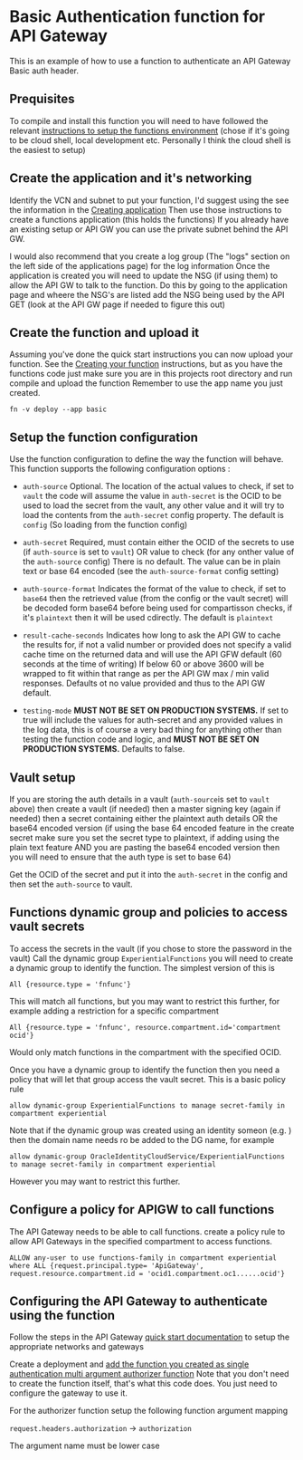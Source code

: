 # Basic Authentication function for API Gateway

This is an example of how to use a function to authenticate an API Gateway Basic auth header.

## Prequisites

To compile and install this function you will need to have followed the relevant [instructions to setup the functions environment](https://docs.oracle.com/en-us/iaas/Content/Functions/home.htm) (chose if it's going to be cloud shell, local development etc. Personally I think the cloud shell is the easiest to setup)

## Create the application and it's networking

Identify the VCN and subnet to put your function, I'd suggest using the see the information in the [Creating application](https://docs.oracle.com/en-us/iaas/Content/Functions/Tasks/functionscreatingapps.htm#top) Then use those instructions to create a functions application (this holds the functions)  If you already have an existing setup or API GW you can use the private subnet behind the API GW.

I would also recommend that you create a log group (The "logs" section on the left side of the applications page) for the log information
Once the application is created you will need to update the NSG (if using them) to allow the API GW to talk to the function. Do this by going to the application page and wheere the NSG's are listed add the NSG being used by the API GET (look at the API GW page if needed to figure this out)

## Create the function and upload it

Assuming you've done the quick start instructions you can now upload your function. See the [Creating your function](https://docs.oracle.com/en-us/iaas/Content/Functions/Tasks/functionsuploading.htm) instructions, but as you have the functions code just make sure you are in this projects root directory and run compile and upload the function Remember to use the app name you just created.

```
fn -v deploy --app basic
```

## Setup the function configuration

Use the function configuration to define the way the function will behave. This function supports the following configuration options :

  - `auth-source` Optional. The location of the actual values to check, if set to `vault` the code will assume the value in `auth-secret` is the OCID to be used to  load the secret from the vault, any other value and it will try to load the contents from the `auth-secret` config property. The default is `config` (So loading from the function config)
  
  - `auth-secret` Required, must contain either the OCID of the secrets to use (if `auth-source` is set to `vault`) OR value to check (for any onther value of the `auth-source` config) There is no default. The value can be in plain text or base 64 encoded (see the `auth-source-format` config setting)
  
  - `auth-source-format` Indicates the format of the value to check, if set to `base64` then the retrieved value (from the config or the vault secret) will be decoded form base64 before being used for compartisson checks, if it's `plaintext` then it will be used cdirectly. The default is `plaintext`
  
  - `result-cache-seconds` Indicates how long to ask the API GW to cache the results for, if not a valid number or provided does not specify a valid cache time on the returned data and will use the API GFW default (60 seconds at the time of writing) If below 60 or above 3600 will be wrapped to fit within that range as per the API GW max / min valid responses. Defaults ot no value provided and thus to the API GW default.
  
  - `testing-mode` **MUST NOT BE SET ON PRODUCTION SYSTEMS.** If set to true will include the values for auth-secret and any provided values in the log data, this is of course a very bad thing for anything other than testing the function code and logic, and **MUST NOT BE SET ON PRODUCTION SYSTEMS.** Defaults to false.
  
## Vault setup

If you are storing the auth details in a vault (`auth-source`is set to `vault` above) then create a vault (if needed) then a master signing key (again if needed) then a secret containing either the plaintext auth details OR the base64 encoded version (if using the base 64 encoded feature in the create secret make sure you set the secret type to plaintext, if adding using the plain text feature AND you are pasting the base64 encoded version then you will need to ensure that the auth type is set to base 64)

Get the OCID of the secret and put it into the `auth-secret` in the config and then set the `auth-source` to vault.
  

## Functions dynamic group and policies to access vault secrets 

To access the secrets in the vault (if you chose to store the password in the vault) Call the dynamic group `ExperientialFunctions` you will need to create a dynamic group to identify the function. The simplest version of this is 

```
All {resource.type = 'fnfunc'}
```

This will match all functions, but you may want to restrict this further, for example adding a restriction for a specific compartment

```
All {resource.type = 'fnfunc', resource.compartment.id='compartment ocid'}
```
Would only match functions in the compartment with the specified OCID.

Once you have a dynamic group to identify the function then you need a policy that will let that group access the vault secret. This is a basic policy rule

```
allow dynamic-group ExperientialFunctions to manage secret-family in compartment experiential
```

Note that if the dynamic group was created using an identity someon (e.g. ) then the domain name needs ro be added to the DG name, for example

```
allow dynamic-group OracleIdentityCloudService/ExperientialFunctions to manage secret-family in compartment experiential
```

However you may want to restrict this further.

 
## Configure a policy for APIGW to call functions

The API Gateway needs to be able to call functions. create a policy rule to allow API Gateways in the specified compartment to access functions.

```
ALLOW any-user to use functions-family in compartment experiential where ALL {request.principal.type= 'ApiGateway', request.resource.compartment.id = 'ocid1.compartment.oc1......ocid'}	
```

## Configuring the API Gateway to authenticate using the function

Follow the steps in the API Gateway [quick start documentation](https://docs.oracle.com/en-us/iaas/Content/APIGateway/Tasks/apigatewayquickstartsetupcreatedeploy.htm) to setup the appropriate networks and gateways

Create a deployment and [add the function you created as single authentication multi argument authorizer function](https://docs.oracle.com/en-us/iaas/Content/APIGateway/Tasks/apigatewayusingauthorizerfunction.htm) Note that you don't need to create the function itself, that's what this code does. You just need to configure the gateway to use it.

For the authorizer function setup the following function argument mapping

`request.headers.authorization` -> `authorization`

The argument name must be lower case